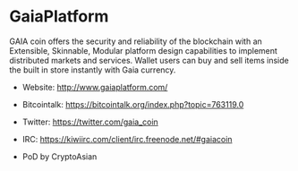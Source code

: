 GaiaPlatform
============

GAIA coin offers the security and reliability of the blockchain with an Extensible, Skinnable, Modular platform design capabilities to implement distributed markets and services. Wallet users can buy and sell items inside the built in store instantly with Gaia currency.

* Website: http://www.gaiaplatform.com/

* Bitcointalk: https://bitcointalk.org/index.php?topic=763119.0

* Twitter: https://twitter.com/gaia_coin

* IRC: https://kiwiirc.com/client/irc.freenode.net/#gaiacoin

* PoD by CryptoAsian
